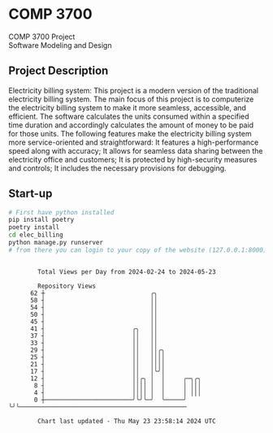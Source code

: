 # COMP 3700
COMP 3700 Project  
Software Modeling and Design
## Project Description
Electricity billing system: This project is a modern version of the traditional electricity billing system. The main focus of this project is to computerize the electricity billing system to make it more seamless, accessible, and efficient. The software calculates the units consumed within a specified time duration and accordingly calculates the amount of money to be paid for those units. The following features make the electricity billing system more service-oriented and straightforward: It features a high-performance speed along with accuracy; It allows for seamless data sharing between the electricity office and customers; It is protected by high-security measures and controls; It includes the necessary provisions for debugging.

## Start-up
```bash
# First have python installed
pip install poetry
poetry install
cd elec_billing
python manage.py runserver
# from there you can login to your copy of the website (127.0.0.1:8000), default creds are admin/admin
```

```

        Total Views per Day from 2024-02-24 to 2024-05-23

        Repository Views
      62 ┼                             ╭╮
      58 ┤                             ││
      54 ┤                             ││
      50 ┤                             ││
      45 ┤                             ││
      41 ┤                        ╭╮   ││
      37 ┤                        ││   ││
      33 ┤                        ││   ││
      29 ┤                        ││   ││╭╮
      25 ┤                        ││   ││││
      21 ┤                        ││   ││││
      17 ┤                        ││   │╰╯│
      12 ┤                        ││╭╮ │  │     ╭─╮╭╮
       8 ┤                        ││││ │  │     │ │││
       4 ┤                        ││││ │  │     │ │││
       0 ┼────────────────────────╯╰╯╰─╯  ╰─────╯ ╰╯╰──────────────────────────────────────────────

        Chart last updated - Thu May 23 23:58:14 2024 UTC
        
```
